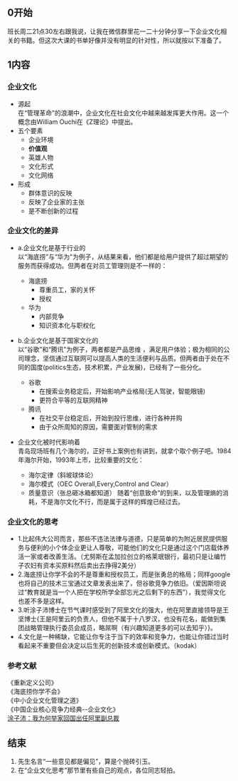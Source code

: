 ##  0开始
班长周二21点30左右跟我说，让我在微信群里花一二十分钟分享一下企业文化相关的书籍。但这次大课的书单好像并没有明显的针对性，所以就按以下准备了。

##  1内容

###  企业文化
+ 源起  
在“管理革命”的浪潮中，企业文化在社会文化中越来越发挥更大作用。这一个概念由William Ouchi在《Z理论》中提出。
+ 五个要素 
	+ 企业环境
	+ **价值观**
	+ 英雄人物
	+ 文化形式
	+ 文化网络
+ 形成
	+ 群体意识的反映
	+ 反映了企业家的主张
	+ 是不断创新的过程

###  企业文化的差异
+ a.企业文化是基于行业的  
以“海底捞”与“华为"为例子，从结果来看，他们都是给用户提供了超过期望的服务而获得成功。但两者在对员工管理则是不一样的：
	+ 海底捞
		+ 尊重员工，家的关怀
		+ 授权
	+ 华为
		+ 内部竞争
		+ 知识资本化与职权化  

+ b.企业文化是基于国家文化的  
以“谷歌”和“腾讯”为例子，两者都是产品思维	，满足用户体验；极为相同的公司理念，坚信通过互联网可以提高人类的生活便利与品质。但两者由于处在不同的国度(politics生态，技术积累，产业发展)，已经有了一些分化。
	+ 谷歌
		+ 在搜索业务稳定后，开始影响产业格局(无人驾驶，智能眼镜)
		+ 更符合平等的互联网精神
	+ 腾讯
		+ 在社交平台稳定后，开始到投行思维，进行各种并购
		+ 由于众所周知的原因，需要面对管制的需求

+ 企业文化被时代影响着  
青岛现场班有几个海尔的，正好书上案例也有讲到，就拿个取个例子吧。1984年海尔开始，1993年上市，比较重要的文化：
	+ 海尔定律（斜坡球体论）
	+ 海尔模式（OEC Overall,Every,Control and Clear）
	+ 质量意识（张总砸冰箱都知道）
随着“创意致命”的到来，以及管理熵的消耗，不是海尔文化不行，而是属于这样的辉煌已经过去。

###  企业文化的思考
+ 1.比起伟大公司而言，那些不违法法律与道德，只是简单的为附近居民提供服务与便利的小个体企业更让人尊敬，可能他们的文化只是通过这个门店载体养活一家或者改善生活。（尤努斯在孟加拉创立的格莱珉银行，最初只是让编竹子农妇有资本买原料然后卖出去挣得2美分）  
+ 2.海底捞让你学不会的不是尊重和授权员工，而是张勇总的格局；同样google也将自己的技术三宝通过文章发表出来了，但谷歌竞争力依旧。（爱因斯坦说过“教育就是当一个人把在学校所学全部忘光之后剩下的东西”），我觉得文化也差不多是这样。  
+ 3.听涂子沛博士在节气课时感受到了阿里文化的强大，他在阿里直接领导是王坚博士{王是阿里云的负责人，但他不属于十八罗汉，也没有花名，能做到集团战略管理执行委员会成员，略屌啊（有兴趣知道更多的可以去知乎）}。
+ 4.文化是一种稀缺，它能让你专注于当下的效率和竞争力，也能让你错过当时看起来不重要但会决定以后生死的创新技术或创新模式。（kodak）

###  参考文献  
《重新定义公司》  
《海底捞你学不会》  
《中小企业文化管理之道》  
《中国企业核心竞争力经典--企业文化》  
[涂子沛：我为何举家回国出任阿里副总裁](http://www.wtoutiao.com/a/1303963.html)


##  结束
1. 先生名言“一些意见都是偏见”，算是个抛砖引玉。
2. 在“企业文化思考”那节里有些自己的观点，各位同志轻拍。
